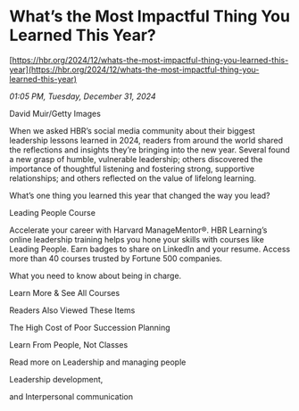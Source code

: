 # What’s the Most Impactful Thing You Learned This Year?

[https://hbr.org/2024/12/whats-the-most-impactful-thing-you-learned-this-year](https://hbr.org/2024/12/whats-the-most-impactful-thing-you-learned-this-year)

*01:05 PM, Tuesday, December 31, 2024*

David Muir/Getty Images

When we asked HBR’s social media community about their biggest leadership lessons learned in 2024, readers from around the world shared the reflections and insights they’re bringing into the new year. Several found a new grasp of humble, vulnerable leadership; others discovered the importance of thoughtful listening and fostering strong, supportive relationships; and others reflected on the value of lifelong learning.

What’s one thing you learned this year that changed the way you lead?

Leading People Course

Accelerate your career with Harvard ManageMentor®. HBR Learning’s online leadership training helps you hone your skills with courses like Leading People. Earn badges to share on LinkedIn and your resume. Access more than 40 courses trusted by Fortune 500 companies.

What you need to know about being in charge.

Learn More & See All Courses

Readers Also Viewed These Items

The High Cost of Poor Succession Planning

Learn From People, Not Classes

Read more on Leadership and managing people

Leadership development,

and Interpersonal communication

